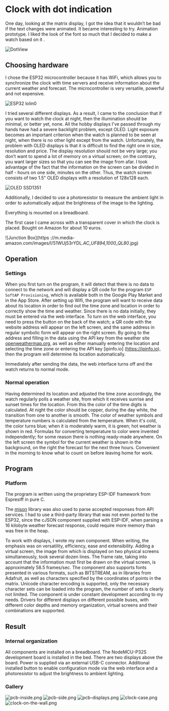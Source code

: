 # Clock with dot indication 

One day, looking at the matrix display, I got the idea that it wouldn’t be bad if the text changes were animated. 
It became interesting to try. Animation prototype. I liked the look of the font so much that I decided to make a watch based on it 
. 

![DotView](dotview-320.gif) 

## Choosing hardware 

I chose the ESP32 microcontroller because it has WiFi, which allows you to synchronize the clock with time servers 
and receive information about the current weather and forecast. The microcontroller is very versatile, powerful and not expensive. 

![ESP32 lolin0](https://www.az-delivery.de/cdn/shop/products/esp32-lolin-lolin32-wifi-bluetooth-dev-kit-mikrocontroller-684175.jpg?v=1679400714&width=400) 

I tried several different displays. As a result, I came to the conclusion that if you want to watch the clock at night, then the illumination 
should be minimal, or better yet, none. All the hobby displays I've passed through my hands have had a severe 
backlight problem, except OLED. Light exposure becomes an important criterion when the watch is planned to be seen at night, when there 
is no other light except from the watch. Unfortunately, the problem with OLED displays is that it is difficult to find the right one in 
size, resolution and price. The display resolution should not be very large; you don’t 
want to spend a lot of memory on a virtual screen; on the contrary, you want larger sizes so that you can see the image from afar. 
I took advantage of the fact that the information on the screen can be divided in half - hours on one side, minutes on the other. 
Thus, the watch screen consists of two 1.5" OLED displays with a resolution of 128x128 each. 

![OLED SSD1351](https://m.media-amazon.com/images/I/61tp4yL59+L._AC_SX679_.jpg) 

Additionally, I decided to use a photoresistor to measure the ambient light in order to automatically 
adjust the brightness of the image to the lighting. 

Everything is mounted on a breadboard. 

The first case I came across with a transparent cover in which the clock is placed. Bought on Amazon for about 10 euros. 

![Junction Box](https ://m.media-amazon.com/images/I/51WUj53rYDL._AC_UF894,1000_QL80_.jpg) 

## Operation 

### Settings 

When you first turn on the program, it will detect that there is no data to connect to the network and will display a QR code for the program 
`ESP SoftAP Provisioning`, which is available both in the Google Play Market and in the App Store. After setting up Wifi, 
the program will want to receive data about its location in order to find out the time zone and location 
in order to correctly show the time and weather. Since there is no data initially, they must be entered via the web interface.
To turn on the web interface, you need to press the button on the back of the watch; a QR code with the website address will appear on the left screen, 
and the same address in regular symbolic form will appear on the right screen. By going to the address and filling in the data using the API key from the 
weather site [openweathermap.org](https://openweathermap.org/api), as well as either manually entering the location and selecting the time zone or entering the 
API key [ipinfo.io] (https://ipinfo.io), then the program will determine its location automatically. 

Immediately after sending the data, the web interface turns off and the watch returns to normal mode. 

### Normal operation 

Having determined its location and adjusted the time zone accordingly, the watch regularly polls a weather site, 
from which it receives sunrise and sunset times for the location. From this the color of the time digits is calculated. 
At night the color should be copper, during the day white, the transition from one to another is smooth. The color of weather symbols and temperature numbers 
is calculated from the temperature. When it's cold, the color turns blue; when it is moderately warm, it is green; hot weather 
is shown in red. Formulas for converting temperature to color were invented independently; for some reason 
there is nothing ready-made anywhere. On the left screen the symbol for the current weather is shown in the background, on the right the forecast for the next 
three hours. Convenient in the morning to know what to count on before leaving home for work. 

## Program 

### Platform 

The program is written using the proprietary ESP-IDF framework from Espresiff in pure C. 

The [mjson](https://github.com/cesanta/mjson) library was also used to parse accepted responses from API services. 
I had to use a third-party library that was not even ported to the ESP32, since the cJSON component supplied with ESP-IDF, 
when parsing a 16 kilobyte weather forecast response, could require more memory than was free in the heap. 

To work with displays, I wrote my own component. When writing, the emphasis was on versatility, efficiency, 
ease and extensibility. Adding a virtual screen, the image from which is displayed on two physical screens 
simultaneously, took several dozen lines. The frame rate, taking into account that the information must first be drawn on 
the virtual screen, is approximately 58.5 frames/sec. The component also supports fonts presented in various 
formats, such as BITSTREAM, as in libraries from Adafruit, as well as characters specified by the coordinates of points in the matrix. 
Unicode character encoding is supported, only the necessary character sets can be loaded into the program,
the number of sets is clearly not limited. The component is under constant development according to my needs. 
Drivers for different displays on different possible buses, with different color depths and memory organization, 
virtual screens and their combinations are supported.

## Result

### Internal organization

All components are installed on a breadboard. The NodeMCU-P32S development board is installed in the bed. There are two displays above the board. Power is supplied via an external USB-C connector. Additional installed button to enable configuration mode via the web interface and a photoresistor to adjust the brightness to ambient lighting.

### Gallery

![pcb-inside.png](pcb-inside.png)
![pcb-side.png](pcb-side.png)
![pcb-displays.png](pcb-displays.png)
![clock-case.png](clock-case.png)
![clock-on-the-wall.png](clock-on-the-wall.png)